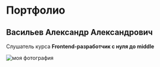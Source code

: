 # Портфолио

## Васильев Александр Александрович

Слушатель курса **Frontend-разработчик с нуля до middle**

![моя фотография](https://sun9-51.userapi.com/impf/c846523/v846523233/82af6/5rRTfrMdmAg.jpg?size=963x1104&quality=96&sign=135d74863b5f970a10b3ce42c6076d76&type=album)